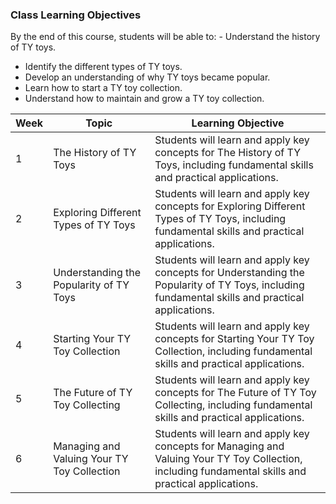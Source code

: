 ### Class Learning Objectives

By the end of this course, students will be able to: - Understand the history of TY toys.
 - Identify the different types of TY toys.
 - Develop an understanding of why TY toys became popular.
 - Learn how to start a TY toy collection.
 - Understand how to maintain and grow a TY toy collection.

| Week | Topic | Learning Objective |
|------|-------|-------------------|
| 1 | The History of TY Toys | Students will learn and apply key concepts for The History of TY Toys, including fundamental skills and practical applications. |
| 2 | Exploring Different Types of TY Toys | Students will learn and apply key concepts for Exploring Different Types of TY Toys, including fundamental skills and practical applications. |
| 3 | Understanding the Popularity of TY Toys | Students will learn and apply key concepts for Understanding the Popularity of TY Toys, including fundamental skills and practical applications. |
| 4 | Starting Your TY Toy Collection | Students will learn and apply key concepts for Starting Your TY Toy Collection, including fundamental skills and practical applications. |
| 5 | The Future of TY Toy Collecting | Students will learn and apply key concepts for The Future of TY Toy Collecting, including fundamental skills and practical applications. |
| 6 | Managing and Valuing Your TY Toy Collection | Students will learn and apply key concepts for Managing and Valuing Your TY Toy Collection, including fundamental skills and practical applications. |